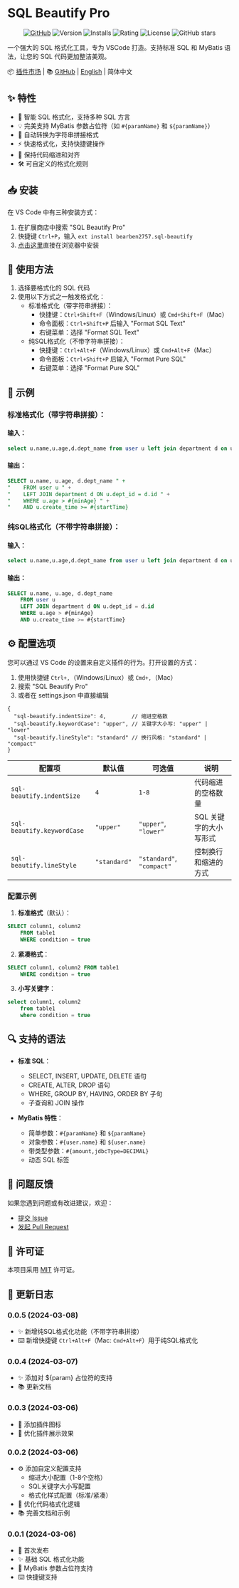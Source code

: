 # SQL Beautify Pro

<div align="center">

[![GitHub](https://img.shields.io/badge/GitHub-Repository-black?logo=github)](https://github.com/bearben2575/vscode-sql-formatter-idea)
![Version](https://img.shields.io/visual-studio-marketplace/v/bearben2757.sql-beautify)
![Installs](https://img.shields.io/visual-studio-marketplace/i/bearben2757.sql-beautify)
![Rating](https://img.shields.io/visual-studio-marketplace/r/bearben2757.sql-beautify)
![License](https://img.shields.io/github/license/bearben2575/vscode-sql-formatter-idea)
![GitHub stars](https://img.shields.io/github/stars/bearben2575/vscode-sql-formatter-idea?style=social)

</div>

一个强大的 SQL 格式化工具，专为 VSCode 打造。支持标准 SQL 和 MyBatis 语法，让您的 SQL 代码更加整洁美观。

📦 [插件市场](https://marketplace.visualstudio.com/items?itemName=bearben2757.sql-beautify) | 
📚 [GitHub](https://github.com/bearben2575/vscode-sql-formatter-idea) | 
[English](README_EN.md) | 
简体中文

## ✨ 特性

- 🎯 智能 SQL 格式化，支持多种 SQL 方言
- 💡 完美支持 MyBatis 参数占位符（如 `#{paramName}` 和 `${paramName}`）
- 🔄 自动转换为字符串拼接格式
- ⚡ 快速格式化，支持快捷键操作
- 🎨 保持代码缩进和对齐
- 🛠 可自定义的格式化规则

## 📥 安装

在 VS Code 中有三种安装方式：

1. 在扩展商店中搜索 "SQL Beautify Pro"
2. 快捷键 `Ctrl+P`，输入 `ext install bearben2757.sql-beautify`
3. [点击这里](https://marketplace.visualstudio.com/items?itemName=bearben2757.sql-beautify)直接在浏览器中安装

## 🚀 使用方法

1. 选择要格式化的 SQL 代码
2. 使用以下方式之一触发格式化：
   - 标准格式化（带字符串拼接）：
     - 快捷键：`Ctrl+Shift+F`（Windows/Linux）或 `Cmd+Shift+F`（Mac）
     - 命令面板：`Ctrl+Shift+P` 后输入 "Format SQL Text"
     - 右键菜单：选择 "Format SQL Text"
   - 纯SQL格式化（不带字符串拼接）：
     - 快捷键：`Ctrl+Alt+F`（Windows/Linux）或 `Cmd+Alt+F`（Mac）
     - 命令面板：`Ctrl+Shift+P` 后输入 "Format Pure SQL"
     - 右键菜单：选择 "Format Pure SQL"

## 📝 示例

### 标准格式化（带字符串拼接）：

#### 输入：
```sql
select u.name,u.age,d.dept_name from user u left join department d on u.dept_id=d.id where u.age>#{minAge} and u.create_time>=#{startTime}
```

#### 输出：
```sql
SELECT u.name, u.age, d.dept_name " +
"    FROM user u " +
"    LEFT JOIN department d ON u.dept_id = d.id " +
"    WHERE u.age > #{minAge} " +
"    AND u.create_time >= #{startTime}
```

### 纯SQL格式化（不带字符串拼接）：

#### 输入：
```sql
select u.name,u.age,d.dept_name from user u left join department d on u.dept_id=d.id where u.age>#{minAge} and u.create_time>=#{startTime}
```

#### 输出：
```sql
SELECT u.name, u.age, d.dept_name
    FROM user u
    LEFT JOIN department d ON u.dept_id = d.id
    WHERE u.age > #{minAge}
    AND u.create_time >= #{startTime}
```

## ⚙️ 配置选项

您可以通过 VS Code 的设置来自定义插件的行为。打开设置的方式：
1. 使用快捷键 `Ctrl+,`（Windows/Linux）或 `Cmd+,`（Mac）
2. 搜索 "SQL Beautify Pro"
3. 或者在 settings.json 中直接编辑

```jsonc
{
  "sql-beautify.indentSize": 4,        // 缩进空格数
  "sql-beautify.keywordCase": "upper", // 关键字大小写: "upper" | "lower"
  "sql-beautify.lineStyle": "standard" // 换行风格: "standard" | "compact"
}
```

| 配置项 | 默认值 | 可选值 | 说明 |
|--------|--------|--------|------|
| `sql-beautify.indentSize` | `4` | `1-8` | 代码缩进的空格数量 |
| `sql-beautify.keywordCase` | `"upper"` | `"upper"`, `"lower"` | SQL 关键字的大小写形式 |
| `sql-beautify.lineStyle` | `"standard"` | `"standard"`, `"compact"` | 控制换行和缩进的方式 |

### 配置示例

1. **标准格式**（默认）：
```sql
SELECT column1, column2
    FROM table1
    WHERE condition = true
```

2. **紧凑格式**：
```sql
SELECT column1, column2 FROM table1
    WHERE condition = true
```

3. **小写关键字**：
```sql
select column1, column2
    from table1
    where condition = true
```

## 🔍 支持的语法

- **标准 SQL**：
  - SELECT, INSERT, UPDATE, DELETE 语句
  - CREATE, ALTER, DROP 语句
  - WHERE, GROUP BY, HAVING, ORDER BY 子句
  - 子查询和 JOIN 操作

- **MyBatis 特性**：
  - 简单参数：`#{paramName}` 和 `${paramName}`
  - 对象参数：`#{user.name}` 和 `${user.name}`
  - 带类型参数：`#{amount,jdbcType=DECIMAL}`
  - 动态 SQL 标签

## 🐛 问题反馈

如果您遇到问题或有改进建议，欢迎：
- [提交 Issue](https://github.com/bearben2575/vscode-sql-formatter-idea/issues)
- [发起 Pull Request](https://github.com/bearben2575/vscode-sql-formatter-idea/pulls)

## 📄 许可证

本项目采用 [MIT](LICENSE) 许可证。

## 📝 更新日志

### 0.0.5 (2024-03-08)
- ✨ 新增纯SQL格式化功能（不带字符串拼接）
- ⌨️ 新增快捷键 `Ctrl+Alt+F`（Mac: `Cmd+Alt+F`）用于纯SQL格式化

### 0.0.4 (2024-03-07)
- ✨ 添加对 ${param} 占位符的支持
- 📚 更新文档

### 0.0.3 (2024-03-06)
- 🎨 添加插件图标
- 💅 优化插件展示效果

### 0.0.2 (2024-03-06)
- ⚙️ 添加自定义配置支持
  - 缩进大小配置（1-8个空格）
  - SQL关键字大小写配置
  - 格式化样式配置（标准/紧凑）
- 🎨 优化代码格式化逻辑
- 📚 完善文档和示例

### 0.0.1 (2024-03-06)
- 🎉 首次发布
- ✨ 基础 SQL 格式化功能
- 🔧 MyBatis 参数占位符支持
- ⌨️ 快捷键支持 